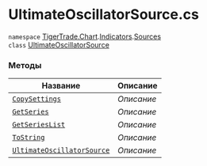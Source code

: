 
# UltimateOscillatorSource.cs
`namespace` [TigerTrade.Chart](../../../../TigerTrade.Chart.md).[Indicators](../../../../TigerTrade.Chart/Indicators.md).[Sources](../../../../TigerTrade.Chart/Indicators/Sources.md)  
        `class` [UltimateOscillatorSource](../UltimateOscillatorSource.cs.md)

### Методы
| Название | Описание |
| --- | --- |
| [`CopySettings`](./Методы/CopySettings.md) | *Описание* |
| [`GetSeries`](./Методы/GetSeries.md) | *Описание* |
| [`GetSeriesList`](./Методы/GetSeriesList.md) | *Описание* |
| [`ToString`](./Методы/ToString.md) | *Описание* |
| [`UltimateOscillatorSource`](./Методы/UltimateOscillatorSource.md) | *Описание* |
